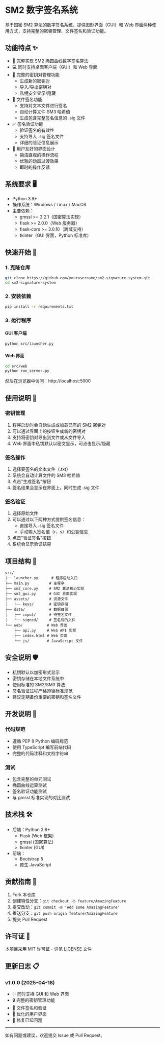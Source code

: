 # SM2 数字签名系统

基于国密 SM2 算法的数字签名系统，提供图形界面（GUI）和 Web 界面两种使用方式，支持完整的密钥管理、文件签名和验证功能。

## 功能特点 ✨

- 🔐 完整实现 SM2 椭圆曲线数字签名算法
- 💻 同时支持桌面客户端（GUI）和 Web 界面
- 🔑 完整的密钥对管理功能
  - 生成新的密钥对
  - 导入/导出密钥对
  - 私钥安全显示/隐藏
- 📝 文件签名功能
  - 支持对文本文件进行签名
  - 自动计算文件 SM3 哈希值
  - 生成包含完整签名信息的 .sig 文件
- ✅ 签名验证功能
  - 验证签名的有效性
  - 支持导入 .sig 签名文件
  - 详细的验证信息展示
- 🎯 用户友好的界面设计
  - 简洁直观的操作流程
  - 优雅的动画过渡效果
  - 即时的操作反馈

## 系统要求 🖥️

- Python 3.8+
- 操作系统：Windows / Linux / MacOS
- 主要依赖：
  - gmssl >= 3.2.1（国密算法实现）
  - flask >= 2.0.0（Web 服务器）
  - flask-cors >= 3.0.10（跨域支持）
  - tkinter（GUI 界面，Python 标准库）

## 快速开始 🚀

### 1. 克隆仓库

```bash
git clone https://github.com/yourusername/sm2-signature-system.git
cd sm2-signature-system
```

### 2. 安装依赖

```bash
pip install -r requirements.txt
```

### 3. 运行程序

#### GUI 客户端

```bash
python src/launcher.py
```

#### Web 界面

```bash
cd src/web
python run_server.py
```

然后在浏览器中访问：http://localhost:5000

## 使用说明 📖

### 密钥管理

1. 程序启动时会自动生成或加载已有的 SM2 密钥对
2. 可以通过界面上的按钮生成新的密钥对
3. 支持将密钥对导出到文件或从文件导入
4. Web 界面中私钥默认以密文显示，可点击显示/隐藏

### 签名操作

1. 选择要签名的文本文件（.txt）
2. 系统会自动计算文件的 SM3 哈希值
3. 点击"生成签名"按钮
4. 签名结果会显示在界面上，同时生成 .sig 文件

### 签名验证

1. 选择原始文件
2. 可以通过以下两种方式提供签名信息：
   - 直接导入 .sig 签名文件
   - 手动输入签名值（r、s）和公钥信息
3. 点击"验证签名"按钮
4. 系统会显示验证结果

## 项目结构 📁

```
src/
├── launcher.py      # 程序启动入口
├── main.py         # 主程序
├── sm2_core.py     # SM2 算法核心实现
├── sm2_gui.py      # GUI 界面实现
├── assets/         # 资源文件
│   └── keys/       # 密钥存储
├── data/           # 数据目录
│   ├── input/      # 待签名文件
│   └── signed/     # 签名后的文件
└── web/           # Web 界面
    ├── api.py     # Web API 实现
    ├── index.html # Web 页面
    └── js/        # JavaScript 文件
```

## 安全说明 🛡️

- 私钥默认以加密形式显示
- 密钥存储在本地文件系统中
- 使用标准的 SM2/SM3 算法
- 签名验证过程严格遵循标准规范
- 建议定期备份重要的密钥和签名文件

## 开发说明 🔧

### 代码规范

- 遵循 PEP 8 Python 编码规范
- 使用 TypeScript 编写前端代码
- 完整的代码注释和文档字符串

### 测试

- 包含完整的单元测试
- 椭圆曲线运算测试
- 签名验证功能测试
- 与 gmssl 标准实现的对比测试

## 技术栈 🛠️

- 后端：Python 3.8+
  - Flask (Web 框架)
  - gmssl (国密算法)
  - tkinter (GUI)
- 前端：
  - Bootstrap 5
  - 原生 JavaScript

## 贡献指南 👥

1. Fork 本仓库
2. 创建特性分支：`git checkout -b feature/AmazingFeature`
3. 提交改动：`git commit -m 'Add some AmazingFeature'`
4. 推送分支：`git push origin feature/AmazingFeature`
5. 提交 Pull Request

## 许可证 📄

本项目采用 MIT 许可证 - 详见 [LICENSE](LICENSE) 文件

## 更新日志 📋

### v1.0.0 (2025-04-18)

- ✨ 同时支持 GUI 和 Web 界面
- 🔒 完整的密钥管理功能
- 📝 文件签名和验证
- 🎨 优化的用户界面
- 🐛 修复已知问题

---

如有问题或建议，欢迎提交 Issue 或 Pull Request。